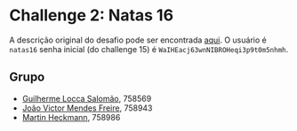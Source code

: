 # Challenge 2: Natas 16

A descrição original do desafio pode ser encontrada [aqui](http://natas16.natas.labs.overthewire.org/). O usuário é `natas16` senha inicial (do challenge 15) é `WaIHEacj63wnNIBROHeqi3p9t0m5nhmh`.

## Grupo
- [Guilherme Locca Salomão](https://github.com/Caotichazard), 758569
- [João Victor Mendes Freire](https://github.com/joaovicmendes), 758943
- [Martin Heckmann](https://github.com/heckmartin), 758986
